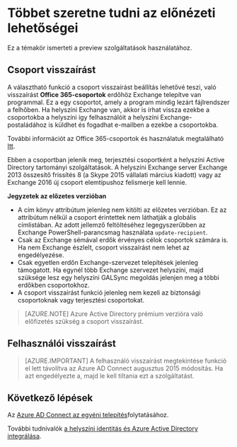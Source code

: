 <properties
   pageTitle="Azure AD Connect: Kép funkciójával |} Microsoft Azure"
   description="Ez a témakör ismerteti a több részlet szolgáltatást, amelyek az Azure AD Connect előzetes verzióban."
   services="active-directory"
   documentationCenter=""
   authors="andkjell"
   manager="femila"
   editor=""/>

<tags
   ms.service="active-directory"  
   ms.workload="identity"
   ms.tgt_pltfrm="na"
   ms.devlang="na"
   ms.topic="article"
   ms.date="06/27/2016"
   ms.author="billmath"/>

# <a name="more-details-about-features-in-preview"></a>Többet szeretne tudni az előnézeti lehetőségei
Ez a témakör ismerteti a preview szolgáltatások használatához.

## <a name="group-writeback"></a>Csoport visszaírást
A választható funkció a csoport visszaírást beállítás lehetővé teszi, való visszaírást **Office 365-csoportok** erdőhöz Exchange telepítve van programmal. Ez a egy csoportot, amely a program mindig lezárt fájlrendszer a felhőben. Ha helyszíni Exchange van, akkor is írhat vissza ezekbe a csoportokba a helyszíni így felhasználóit a helyszíni Exchange-postaládához is küldhet és fogadhat e-mailben a ezekbe a csoportokba.

További információt az Office 365-csoportok és használatuk megtalálható [Itt](http://aka.ms/O365g).

Ebben a csoportban jelenik meg, terjesztési csoportként a helyszíni Active Directory tartományi szolgáltatások. A helyszíni Exchange server Exchange 2013 összesítő frissítés 8 (a Skype 2015 vállalati március kiadott) vagy az Exchange 2016 új csoport elemtípushoz felismerje kell lennie.

**Jegyzetek az előzetes verzióban**

- A cím könyv attribútum jelenleg nem kitölti az előzetes verzióban. Ez az attribútum nélkül a csoport érintettek nem láthatják a globális címlistában. Az adott jellemző feltöltéséhez legegyszerűbben az Exchange PowerShell-parancsmag használata `update-recipient`.
- Csak az Exchange sémával erdők érvényes célok csoportok számára is. Ha nem Exchange észlelt, csoport visszaírást nem lehet az engedélyezése.
- Csak egyetlen erdőn Exchange-szervezet telepítések jelenleg támogatott. Ha egynél több Exchange szervezet helyszíni, majd szüksége lesz egy helyszíni GALSync megoldás jelenjen meg a többi erdőkben csoportokhoz.
- A csoport visszaírást funkció jelenleg nem kezeli az biztonsági csoportoknak vagy terjesztési csoportokat.

>[AZURE.NOTE] Azure Active Directory prémium verzióra való előfizetés szükség a csoport visszaírást.

## <a name="user-writeback"></a>Felhasználói visszaírást
> [AZURE.IMPORTANT] A felhasználó visszaírást megtekintése funkció el lett távolítva az Azure AD Connect augusztus 2015 módosítás. Ha azt engedélyezte a, majd le kell tiltania ezt a szolgáltatást.

## <a name="next-steps"></a>Következő lépések
Az [Azure AD Connect az egyéni telepítés](./connect/active-directory-aadconnect-get-started-custom.md)folytatásához.

További tudnivalók [a helyszíni identitás és Azure Active Directory integrálása](active-directory-aadconnect.md).
